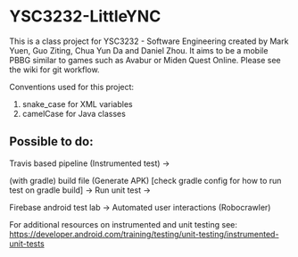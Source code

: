 # YSC3232-LittleYNC

This is a class project for YSC3232 - Software Engineering created by Mark Yuen, Guo Ziting, Chua Yun Da and Daniel Zhou. It aims to be a mobile PBBG similar to games such as Avabur or Miden Quest Online.
Please see the wiki for git workflow.

 
Conventions used for this project:
1) snake_case for XML variables
2) camelCase for Java classes


Possible to do:
-------------------------

Travis based pipeline (Instrumented test) ->

(with gradle)
build file (Generate APK) [check gradle config for how to run test on gradle build] ->
Run unit test ->


Firebase android test lab ->
Automated user interactions (Robocrawler)


For additional resources on instrumented and unit testing see: https://developer.android.com/training/testing/unit-testing/instrumented-unit-tests
